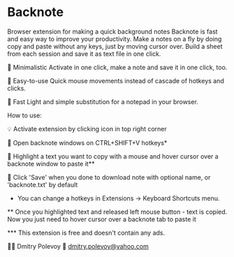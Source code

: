 # Backnote
Browser extension for making a quick background notes 
Backnote is fast and easy way to improve your productivity. Make a notes on a fly by doing copy and paste without any keys, just by moving cursor over. Build a sheet from each session and save it as text file in one click.

🍏 Minimalistic
Activate in one click, make a note and save it in one click, too.

🛴 Easy-to-use
Quick mouse movements instead of cascade of hotkeys and clicks.

🏁 Fast
Light and simple substitution for a notepad in your browser.


How to use:

💡 Activate extension by clicking icon in top right corner

📄 Open backnote windows on CTRL+SHIFT+V hotkeys*

📝 Highlight a text you want to copy with a mouse and hover cursor over a backnote window to paste it**

💾 Click 'Save' when you done to download note with optional name, or 'backnote.txt' by default


* You can change a hotkeys in Extensions -> Keyboard Shortcuts menu.

** Once you highlighted text and released left mouse button - text is copied. Now you just need to hover cursor over a backnote tab to paste it

*** This extension is free and doesn't contain any ads.

👨‍🎨 Dmitry Polevoy
📨 dmitry.polevoy@yahoo.com
